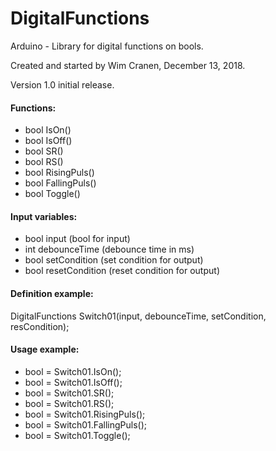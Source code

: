# DigitalFunctions

Arduino - Library for digital functions on bools.

Created and started by Wim Cranen, December 13, 2018.

Version 1.0 initial release.

#### Functions:
- bool IsOn()
- bool IsOff()
- bool SR()
- bool RS()
- bool RisingPuls()
- bool FallingPuls()
- bool Toggle()

#### Input variables:
- bool input (bool for input)
- int debounceTime (debounce time in ms)
- bool setCondition (set condition for output)
- bool resetCondition (reset condition for output)

#### Definition example:
DigitalFunctions Switch01(input, debounceTime, setCondition, resCondition);

#### Usage example:
- bool = Switch01.IsOn();
- bool = Switch01.IsOff();
- bool = Switch01.SR();
- bool = Switch01.RS();
- bool = Switch01.RisingPuls();
- bool = Switch01.FallingPuls();
- bool = Switch01.Toggle();
